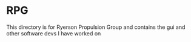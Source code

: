 # RPG
This directory is for Ryerson Propulsion Group and contains the gui and other software devs I have worked on 

